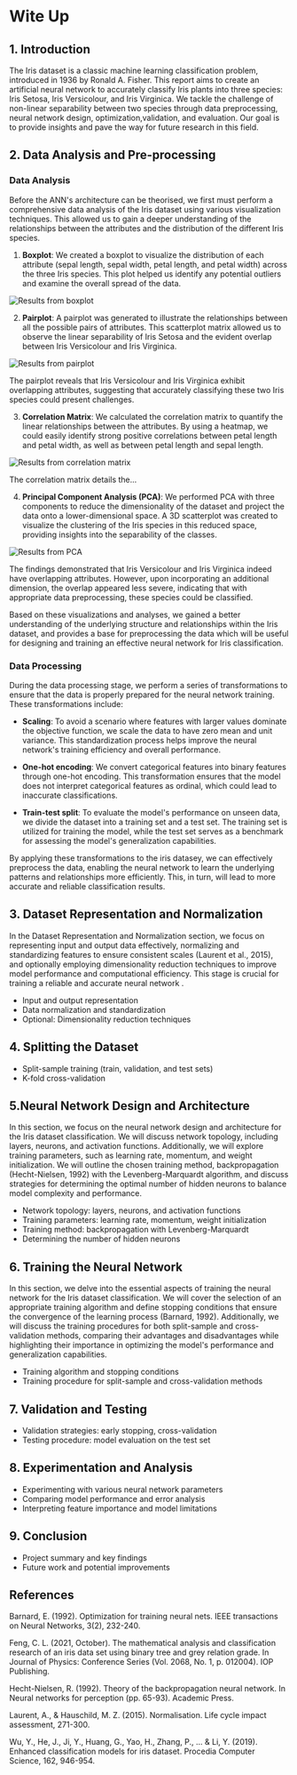 # Wite Up

## 1. Introduction

The Iris dataset is a classic machine learning classification problem, introduced in 1936 by Ronald A.
Fisher. This report aims to create an artificial neural network to accurately classify Iris plants into
three species: Iris Setosa, Iris Versicolour, and Iris Virginica. We tackle the challenge of non-linear
separability between two species through data preprocessing, neural network design, optimization,validation,
and evaluation. Our goal is to provide insights and pave the way for future research in this field.

## 2. Data Analysis and Pre-processing

### Data Analysis

Before the ANN's architecture can be theorised, we first must perform a comprehensive data analysis of the Iris dataset using various visualization techniques. This allowed us to gain a deeper understanding of the relationships between the attributes and the distribution of the different Iris species.

1. **Boxplot**: We created a boxplot to visualize the distribution of each attribute (sepal length, sepal width, petal length, and petal width) across the three Iris species. This plot helped us identify any potential outliers and examine the overall spread of the data.

![Results from boxplot](figures/boxplot.png)

2. **Pairplot**: A pairplot was generated to illustrate the relationships between all the possible pairs of attributes. This scatterplot matrix allowed us to observe the linear separability of Iris Setosa and the evident overlap between Iris Versicolour and Iris Virginica.

![Results from pairplot](figures/pairplot.png)

The pairplot reveals that Iris Versicolour and Iris Virginica exhibit overlapping attributes, suggesting that accurately classifying these two Iris species could present challenges.

3. **Correlation Matrix**: We calculated the correlation matrix to quantify the linear relationships between the attributes. By using a heatmap, we could easily identify strong positive correlations between petal length and petal width, as well as between petal length and sepal length.

![Results from correlation matrix](figures/correlationmatrix.png)

The correlation matrix details the...

4. **Principal Component Analysis (PCA)**: We performed PCA with three components to reduce the dimensionality of the dataset and project the data onto a lower-dimensional space. A 3D scatterplot was created to visualize the clustering of the Iris species in this reduced space, providing insights into the separability of the classes.

![Results from PCA](figures/pca.png)

The findings demonstrated that Iris Versicolour and Iris Virginica indeed have overlapping attributes. However, upon incorporating an additional dimension, the overlap appeared less severe, indicating that with appropriate data preprocessing, these species could be classified.

Based on these visualizations and analyses, we gained a better understanding of the underlying structure and relationships within the Iris dataset, and provides a base for preprocessing the data which will be useful for designing and training an effective neural network for Iris classification.

### Data Processing

During the data processing stage, we perform a series of transformations to ensure that the data is properly prepared for the neural network training. These transformations include:

- **Scaling**: To avoid a scenario where features with larger values dominate the objective function, we scale the data to have zero mean and unit variance. This standardization process helps improve the neural network's training efficiency and overall performance.

- **One-hot encoding**: We convert categorical features into binary features through one-hot encoding. This transformation ensures that the model does not interpret categorical features as ordinal, which could lead to inaccurate classifications.

- **Train-test split**: To evaluate the model's performance on unseen data, we divide the dataset into a training set and a test set. The training set is utilized for training the model, while the test set serves as a benchmark for assessing the model's generalization capabilities.

By applying these transformations to the iris datasey, we can effectively preprocess the data, enabling the neural network to learn the underlying patterns and relationships more efficiently. This, in turn, will lead to more accurate and reliable classification results.

## 3. Dataset Representation and Normalization

In the Dataset Representation and Normalization section, we focus on representing input and output data effectively,
normalizing and standardizing features to ensure consistent scales (Laurent et al., 2015), and optionally employing
dimensionality reduction techniques to improve model performance and computational efficiency. This stage is crucial
for training a reliable and accurate neural network .

- Input and output representation
- Data normalization and standardization
- Optional: Dimensionality reduction techniques

## 4. Splitting the Dataset

- Split-sample training (train, validation, and test sets)
- K-fold cross-validation

## 5.Neural Network Design and Architecture

In this section, we focus on the neural network design and architecture for the Iris dataset classification. We will
discuss network topology, including layers, neurons, and activation functions. Additionally, we will explore training
parameters, such as learning rate, momentum, and weight initialization. We will outline the chosen training method,
backpropagation (Hecht-Nielsen, 1992) with the Levenberg-Marquardt algorithm, and discuss strategies for determining
the optimal number of hidden neurons to balance model complexity and performance.

- Network topology: layers, neurons, and activation functions
- Training parameters: learning rate, momentum, weight initialization
- Training method: backpropagation with Levenberg-Marquardt
- Determining the number of hidden neurons

## 6. Training the Neural Network

In this section, we delve into the essential aspects of training the neural network for the Iris dataset classification.
We will cover the selection of an appropriate training algorithm and define stopping conditions that ensure the convergence
of the learning process (Barnard, 1992). Additionally, we will discuss the training procedures for both split-sample and
cross-validation methods, comparing their advantages and disadvantages while highlighting their importance in optimizing
the model's performance and generalization capabilities.

- Training algorithm and stopping conditions
- Training procedure for split-sample and cross-validation methods

## 7. Validation and Testing

- Validation strategies: early stopping, cross-validation
- Testing procedure: model evaluation on the test set

## 8. Experimentation and Analysis

- Experimenting with various neural network parameters
- Comparing model performance and error analysis
- Interpreting feature importance and model limitations

## 9. Conclusion

- Project summary and key findings
- Future work and potential improvements

## References

Barnard, E. (1992). Optimization for training neural nets. IEEE transactions on Neural Networks, 3(2), 232-240.

Feng, C. L. (2021, October). The mathematical analysis and classification research of an iris data set using binary tree and grey relation grade. In Journal of Physics: Conference Series (Vol. 2068, No. 1, p. 012004). IOP Publishing.

Hecht-Nielsen, R. (1992). Theory of the backpropagation neural network. In Neural networks for perception (pp. 65-93). Academic Press.

Laurent, A., & Hauschild, M. Z. (2015). Normalisation. Life cycle impact assessment, 271-300.

Wu, Y., He, J., Ji, Y., Huang, G., Yao, H., Zhang, P., ... & Li, Y. (2019). Enhanced classification models for iris dataset. Procedia Computer Science, 162, 946-954.
